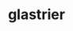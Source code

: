 ---
id: 896
title: glastrier
types: [ice]
image: https://raw.githubusercontent.com/PokeAPI/sprites/master/sprites/pokemon/896.png
---